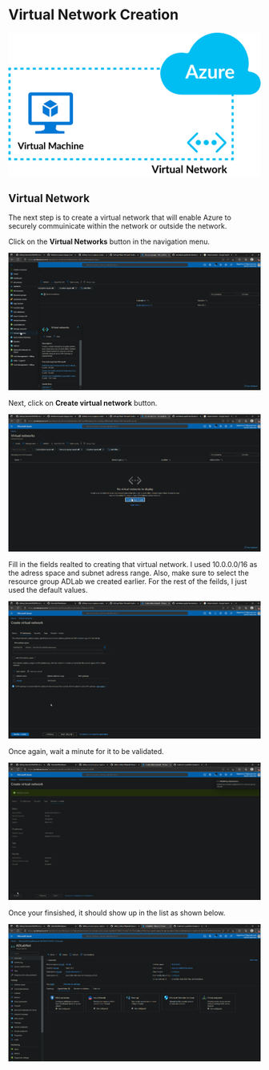 # Virtual Network Creation

<p align="center">
  <img src="https://raw.githubusercontent.com/Oatmello/Markdowns/main/AD-Aure-Images/VirtualNetwork_Diagram-02-Azure.png" />
</p>

## Virtual Network
The next step is to create a virtual network that will enable Azure to securely commuinicate within the network or outside the network.

Click on the **Virtual Networks** button in the navigation menu.
<!--azure10--><img src="https://raw.githubusercontent.com/Oatmello/Markdowns/main/AD-Aure-Images/azure10.png" /> <br>

Next, click on **Create virtual network** button.
<!--azure11--><img src="https://raw.githubusercontent.com/Oatmello/Markdowns/main/AD-Aure-Images/azure11.png" /> <br>

Fill in the fields realted to creating that virtual network. I used 10.0.0.0/16 as the adress space and subnet adress range. Also, make sure to select the resource group ADLab we created earlier. For the rest of the feilds, I just used the default values. 
<!--azure12--><img src="https://raw.githubusercontent.com/Oatmello/Markdowns/main/AD-Aure-Images/azure12.png" /> <br>

Once again, wait a minute for it to be validated.
<!--azure14--><img src="https://raw.githubusercontent.com/Oatmello/Markdowns/main/AD-Aure-Images/azure14.png" /> <br>

Once your finsished, it should show up in the list as shown below.
<!--azure15--><img src="https://raw.githubusercontent.com/Oatmello/Markdowns/main/AD-Aure-Images/azure15.png" /> <br>

